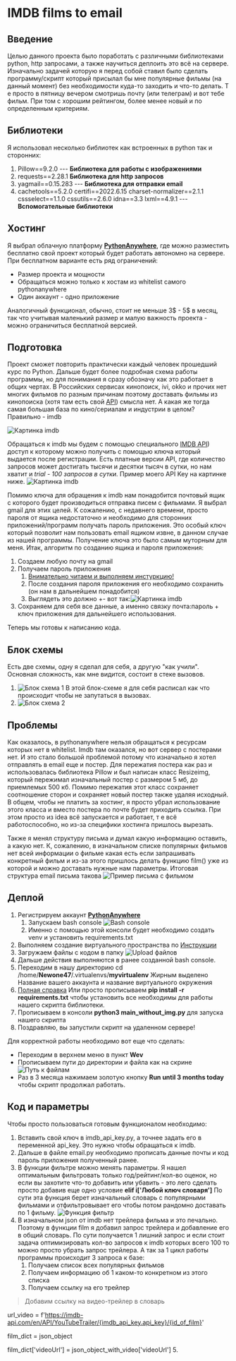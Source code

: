 # IMDB films to email
## Введение
Целью данного проекта было поработать с различными библиотеками python, http запросами,
а также научиться деплоить это всё на сервере. Изначально задачей которую я перед собой
ставил было сделать программу/скрипт который присылал бы мне популярные фильмы (на данный момент)
без необходимости куда-то заходить и что-то делать. Т е просто в пятницу вечером смотришь почту (или телеграм)
и вот тебе фильм. При том с хорошим рейтингом, более менее новый и по определенным критериям.

## Библиотеки
Я использовал несколько библиотек как встроенных в python так и сторонних:
1. Pillow==9.2.0 --- **Библиотека для работы с изображениями**
2. requests==2.28.1 **Библиотека для http запросов**
3. yagmail==0.15.283 --- **Библиотека для отправки email** 
4. cachetools==5.2.0 certifi==2022.6.15 charset-normalizer==2.1.1 cssselect==1.1.0 cssutils==2.6.0 
idna==3.3 lxml==4.9.1 --- **Вспомогательные библиотеки**

## Хостинг
Я выбрал облачную платформу **[PythonAnywhere](www.pythonanywhere.com)**, где можно разместить бесплатно свой проект
который будет работать автономно на сервере. При бесплатном варианте есть ряд ограничений:
* Размер проекта и мощности
* Обращаться можно только к хостам из whitelist самого pythonanywhere
* Один аккаунт - одно приложение

Аналогичный функционал, обычно, стоит не меньше 3$ - 5$ в месяц, так что учитывая маленький размер и
малую важность проекта - можно ограничиться бесплатной версией.

## Подготовка
Проект сможет повторить практически каждый человек прошедший курс по Python.
Дальше будет более подробная схема работы программы, но для понимания я сразу обозначу как это работает
в общих чертах. В Российских сервисах кинопоиск, ivi, okko и прочих нет многих фильмов по разным причинам
поэтому доставать фильмы из кинопоиска (хотя там есть cвой [API](https://kinopoisk.dev/)) смысла нет. А какая же тогда
самая большая база по кино/сериалам и индустрии в целом? Правильно - imdb 

![Картинка imdb](img\imdb.png)

Обращаться к imdb мы будем с помощью специального [IMDB API](https://imdb-api.com/)) доступ к которому можно получить с
помощью ключа который выдается после регистрации. Есть платные версии API, где количество запросов может достигать тысячи
и десятки тысяч в сутки, но нам хватит и *trial - 100 запросов в сутки.* Пример моего API Key на картинке ниже.
![Картинка imdb](img\imdb_key.png)

Помимо ключа для обращения к imdb нам понадобится почтовый ящик с которого будет производиться отправка писем с фильмами.
Я выбрал gmail для этих целей. К сожалению, с недавнего времени, просто пароля от ящика недостаточно и необходимо для сторонних
приложений/программ получать пароль приложения. Это особый ключ который позволит нам пользовать email ящиком извне, в данном
случае из нашей программы. Получение ключа это было самым муторным для меня. Итак, алгоритм по созданию ящика и пароля приложения:
1. Создаем любую почту на gmail 
2. Получаем пароль приложения
   1. [Внимательно читаем и выполняем инстуркцию!](https://support.google.com/accounts/answer/185833)
   2. После создания пароля приложения его необходимо сохранить (он нам в дальнейшем понадобится)
   3. Выглядеть это должно +- вот так:![Картинка imdb](img\mail_pass.png)
3. Сохраняем для себя все данные, а именно связку почта:пароль + ключ приложения для дальнейшего использования.

Теперь мы готовы к написанию кода.

## Блок схемы
Есть две схемы, одну я сделал для себя, а другую "как учили". Основная сложность, как мне видится, состоит в стеке вызовов.
1. ![Блок схема 1](img\block_scheme.png)
В этой блок-схеме я для себя расписал как что происходит чтобы не запутаться в вызовах.
2. ![Блок схема 2](img\block_scheme1.png)

## Проблемы
Как оказалось, в pythonanywhere нельзя обращаться к ресурсам которых нет в whitelist. Imdb там оказался, но вот сервер 
с постерами нет. И это стало большой проблемой потому что изначально я хотел отправлять в email еще и постер. Для пережатия
постера как раз и использовалась библиотека Pillow и был написан класс Resizeimg, который пережимал изначальный постер 
с размером 5 мб, до приемлемых 500 кб. Помимо пережатия этот класс сохраняет соотношение сторон и сохраняет новый постер
также удаляя исходный. В общем, чтобы не платить за хостинг, я просто убрал использование этого класса и вместо постера по 
почте будет приходить ссылка. При этом просто из idea всё запускается и работает, т е всё работоспособно, но из-за специфики
хостинга пришлось вырезать.

Также я менял структуру письма и думал какую информацию оставить, а какую нет. К, сожалению, в изначальном списке 
популярных фильмов нет всей информации о фильме какая есть если запрашивать конкретный фильм и из-за этого пришлось
делать функцию film() уже из которой и можно доставать нужные нам параметры. Итоговая структура email письма такова
![Пример письма с фильмом](img\mail_example.png)

## Деплой 
1. Регистрируем аккаунт **[PythonAnywhere](www.pythonanywhere.com)**
   1. Запускаем bash console
   ![Bash console](img\console.png)
   2. Именно с помощью этой консоли будет необходимо создать venv и установить requirements.txt
2. Выполняем создание виртуального пространства по [Инструкции](https://help.pythonanywhere.com/pages/Virtualenvs/)
3. Загружаем файлы с кодом в папку
![Upload файлов](img\upload_filex.png)
4. Дальше действия выполняются в ранее созданной bash console. 
5. Переходим в нашу директорию cd /home/**Newone47**/.virtualenvs/**myvirtualenv** 
Жирным выделено Название вашего аккаунта и название виртуального окружения
6. [Полная справка](https://help.pythonanywhere.com/pages/RebuildingVirtualenvs/) Или просто прописываем **pip install -r requirements.txt**
чтобы установить все необходимы для работы нашего скрипта библиотеки.
7. Прописываем в консоли **python3 main_without_img.py** для запуска нашего скрипта
8. Поздравляю, вы запустили скрипт на удаленном сервере!

Для корректной работы необходимо вот еще что сделать:
* Переходим в верхнем меню в пункт **Wev**
* Прописываем пути до директории и файла как на скрине
![Путь к файлам](img\web.png)
* Раз в 3 месяца нажимаем золотую кнопку **Run until 3 months today** чтобы скрипт продолжал работать.

## Код и параметры
Чтобы просто пользоваться готовым функционалом необходимо:
1. Вставить свой ключ в imdb_api_key.py, а точнее задать его в переменной api_key. Это нужно чтобы обращаться к imdb.
2. Дальше в файле email.py необходимо прописать данные почты и код пароль приложения полученный ранее. 
3. В функции фильтре можно менять параметры. Я нашел оптимальным фильтровать только год/рейтинг/кол-во оценок, но если
вы захотите что-то добавить или убавить - это лего сделать просто добавив еще одно условие **elif i['Любой ключ словаря']**
По сути эта функция берет изначальный словарь с популярными фильмами и отфильтровывает его чтобы потом рандомно доставать 
по 1 фильму.
![Функция фильтр](img\filter_func.png)
4. В изначальном json от imdb нет трейлера фильма и это печально. Поэтому в функции film я добавил запрос трейлера и 
добавление его в общий словарь. По сути получается 1 лишний запрос и если стоит задача оптимизировать кол-во запросов к
imdb которых всего 100 то можно просто убрать запрос трейлера. А так за 1 цикл работы программы происходит 3 запроса
к базе:
   1. Получаем список всех популярных фильмов
   2. Получаем информацию об 1 каком-то конкретном из этого списка
   3. Получаем ссылку на его трейлер
>Добавим ссылку на видео-трейлер в словарь
> 
url_video = f'https://imdb-api.com/en/API/YouTubeTrailer/{imdb_api_key.api_key}/{id_of_film}'

film_dict = json_object

film_dict['videoUrl'] = json_object_with_video['videoUrl']
5. 
